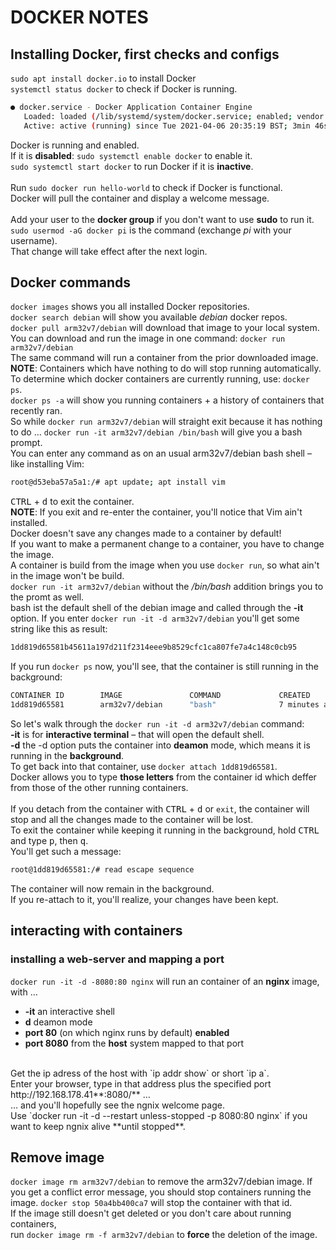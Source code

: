 # DOCKER NOTES
## Installing Docker, first checks and configs
`sudo apt install docker.io` to install Docker <br>
`systemctl status docker` to check if Docker is running. <br>

```bash
● docker.service - Docker Application Container Engine
   Loaded: loaded (/lib/systemd/system/docker.service; enabled; vendor preset: enabled)
   Active: active (running) since Tue 2021-04-06 20:35:19 BST; 3min 46s ago
```

Docker is running and enabled. <br>
If it is **disabled**: `sudo systemctl enable docker` to enable it. <br>
`sudo systemctl start docker` to run Docker if it is **inactive**. <br>
<br>
Run `sudo docker run hello-world` to check if Docker is functional. <br>
Docker will pull the container and display a welcome message. <br>
<br>
Add your user to the **docker group** if you don't want to use **sudo** to run it. <br>
`sudo usermod -aG docker pi` is the command (exchange *pi* with your username). <br>
That change will take effect after the next login. <br>

## Docker commands
`docker images` shows you all installed Docker repositories. <br>
`docker search debian` will show you available *debian* docker repos. <br>
`docker pull arm32v7/debian` will download that image to your local system. <br>
You can download and run the image in one command: `docker run arm32v7/debian` <br>
The same command will run a container from the prior downloaded image. <br>
**NOTE**: Containers which have nothing to do will stop running automatically. <br>
To determine which docker containers are currently running, use: `docker ps`. <br>
`docker ps -a` will show you running containers + a history of containers that recently ran. <br>
So while `docker run arm32v7/debian` will straight exit because it has nothing to do …
`docker run -it arm32v7/debian /bin/bash` will give you a bash prompt. <br>
You can enter any command as on an usual arm32v7/debian bash shell – like installing Vim: <br>

```bash
root@d53eba57a5a1:/# apt update; apt install vim
```

<kbd>CTRL</kbd> + <kbd>d</kbd> to exit the container. <br>
**NOTE**: If you exit and re-enter the container, you'll notice that Vim ain't installed. <br>
Docker doesn't save any changes made to a container by default! <br>
If you want to make a permanent change to a container, you have to change the image. <br>
A container is build from the image when you use `docker run`, so what ain't in the image won't be build. <br>
`docker run -it arm32v7/debian` without the */bin/bash* addition brings you to the promt as well. <br>
bash ist the default shell of the debian image and called through the **-it** option.
If you enter `docker run -it -d arm32v7/debian` you'll get some string like this as result: <br>

```sh
1dd819d65581b45611a197d211f2314eee9b8529cfc1ca807fe7a4c148c0cb95
```

If you run `docker ps` now, you'll see, that the container is still running in the background: <br>

```sh
CONTAINER ID        IMAGE               COMMAND             CREATED             STATUS       
1dd819d65581        arm32v7/debian      "bash"              7 minutes ago       Up 7 minutes
```

So let's walk through the `docker run -it -d arm32v7/debian` command: <br>
**-it** is for **interactive terminal** – that will open the default shell. <br>
**-d** the -d option puts the container into **deamon** mode, which means it is running in the **background**. <br>
To get back into that container, use `docker attach 1dd819d65581`. <br>
Docker allows you to type **those letters** from the container id which deffer from those of the other running containers. <br>
<br>
If you detach from the container with <kbd>CTRL</kbd> + <kbd>d</kbd> or `exit`, the container will stop and all the changes made to the container will be lost. <br>
To exit the container while keeping it running in the background, hold <kbd>CTRL</kbd> and type <kbd>p</kbd>, then <kbd>q</kbd>. <br>
You'll get such a message: <br>

```sh
root@1dd819d65581:/# read escape sequence
```

The container will now remain in the background. <br>
If you re-attach to it, you'll realize, your changes have been kept. <br> 

## interacting with containers
### installing a web-server and mapping a port
`docker run -it -d -8080:80 nginx` will run an container of an **nginx** image, with … <br>
* **-it** an interactive shell
* **d** deamon mode
* **port 80** (on which nginx runs by default) **enabled**
* **port 8080** from the **host** system mapped to that port
<br>
Get the ip adress of the host with `ip addr show` or short `ip a`. <br>
Enter your browser, type in that address plus the specified port http://192.168.178.41**:8080/** … <br>
… and you'll hopefully see the ngnix welcome page. <br>
Use `docker run -it -d --restart unless-stopped -p 8080:80 nginx` if you want to keep ngnix alive **until stopped**. <br>


## Remove image
`docker image rm arm32v7/debian` to remove the arm32v7/debian image.
If you get a conflict error message, you should stop containers running the image.
`docker stop 50a4bb400ca7` will stop the container with that id. <br>
If the image still doesn't get deleted or you don't care about running containers, <br>
run `docker image rm -f arm32v7/debian` to **force** the deletion of the image. <br>

